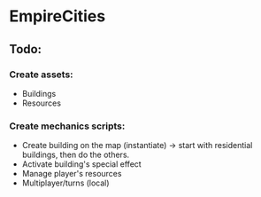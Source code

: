 # EmpireCities


## Todo:
### Create assets: 
- Buildings
- Resources

### Create mechanics scripts: 
- Create building on the map (instantiate) -> start with residential buildings, then do the others.
- Activate building's special effect
- Manage player's resources
- Multiplayer/turns (local)